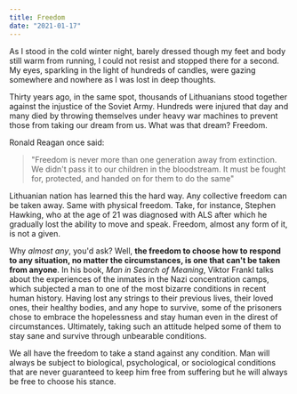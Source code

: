 ```yaml
---
title: Freedom
date: "2021-01-17"
---
```


As I stood in the cold winter night, barely dressed though my feet and body still warm from running, I could not resist and stopped there for a second. My eyes, sparkling in the light of hundreds of candles, were gazing somewhere and nowhere as I was lost in deep thoughts.

Thirty years ago, in the same spot, thousands of Lithuanians stood together against the injustice of the Soviet Army. Hundreds were injured that day and many died by throwing themselves under heavy war machines to prevent those from taking our dream from us. What was that dream? Freedom.

Ronald Reagan once said:

> "Freedom is never more than one generation away from extinction. We didn't pass it to our children in the bloodstream. It must be fought for, protected, and handed on for them to do the same"

Lithuanian nation has learned this the hard way. Any collective freedom can be taken away. Same with physical freedom. Take, for instance, Stephen Hawking, who at the age of 21 was diagnosed with ALS after which he gradually lost the ability to move and speak. Freedom, almost any form of it, is not a given.

Why _almost any_, you'd ask? Well, **the freedom to choose how to respond to any situation, no matter the circumstances, is one that can't be taken from anyone**. In his book, _Man in Search of Meaning_, Viktor Frankl talks about the experiences of the inmates in the Nazi concentration camps, which subjected a man to one of the most bizarre conditions in recent human history. Having lost any strings to their previous lives, their loved ones, their healthy bodies, and any hope to survive, some of the prisoners chose to embrace the hopelessness and stay human even in the direst of circumstances. Ultimately, taking such an attitude helped some of them to stay sane and survive through unbearable conditions.

We all have the freedom to take a stand against any condition. Man will always be subject to biological, psychological, or sociological conditions that are never guaranteed to keep him free from suffering but he will always be free to choose his stance.